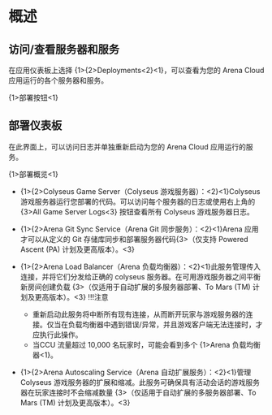 # 概述

## 访问/查看服务器和服务
在应用仪表板上选择 {1>{2>Deployments<2}<1}，可以查看为您的 Arena Cloud 应用运行的各个服务器和服务。

{1>部署按钮<1}

## 部署仪表板

在此界面上，可以访问日志并单独重新启动为您的 Arena Cloud 应用运行的服务。

{1>部署概览<1}

- {1>{2>Colyseus Game Server（Colyseus 游戏服务器）：<2}<1}Colyseus 游戏服务器运行您部署的代码。可以访问每个服务器的日志或使用右上角的 {3>All Game Server Logs<3} 按钮查看所有 Colyseus 游戏服务器日志。  

- {1>{2>Arena Git Sync Service（Arena Git 同步服务）：<2}<1}Arena 应用才可以从定义的 Git 存储库同步和部署服务器代码{3>（仅支持 Powered Ascent (PA) 计划及更高版本）。<3}

- {1>{2>Arena Load Balancer（Arena 负载均衡器）：<2}<1}此服务管理传入连接，并将它们分发给正确的 colyseus 服务器。在可用游戏服务器之间平衡新房间创建负载 {3>（仅适用于自动扩展的多服务器部署、To Mars (TM) 计划及更高版本）。<3} !!!注意   
    - 重新启动此服务将中断所有现有连接，从而断开玩家与游戏服务器的连接。仅当在负载均衡器中遇到错误/异常，并且游戏客户端无法连接时，才应执行此操作。
    - 当CCU 流量超过 10,000 名玩家时，可能会看到多个 {1>Arena 负载均衡器<1}。

- {1>{2>Arena Autoscaling Service（Arena 自动扩展服务）：<2}<1}管理 Colyseus 游戏服务器的扩展和缩减。此服务可确保具有活动会话的游戏服务器在玩家连接时不会缩减数量 {3>（仅适用于自动扩展的多服务器部署、To Mars (TM) 计划及更高版本）。<3}


